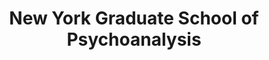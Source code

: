 ---
layout: repo
title: "New York Graduate School of Psychoanalysis"
id: 21375
permalink: repos/21375/
---